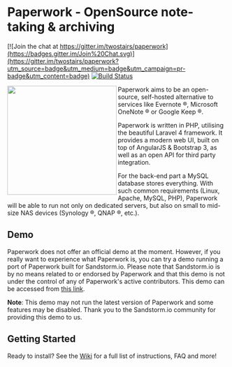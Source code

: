 Paperwork - OpenSource note-taking & archiving
==============================================

[![Join the chat at https://gitter.im/twostairs/paperwork](https://badges.gitter.im/Join%20Chat.svg)](https://gitter.im/twostairs/paperwork?utm_source=badge&utm_medium=badge&utm_campaign=pr-badge&utm_content=badge)
[![Build Status](https://travis-ci.org/twostairs/paperwork.svg?branch=master)](https://travis-ci.org/twostairs/paperwork)

<img src="https://raw.githubusercontent.com/twostairs/paperwork/master/paperwork-logo.png" width="250" align="left" />

Paperwork aims to be an open-source, self-hosted alternative to services like Evernote ®, Microsoft OneNote ® or Google Keep ®.

Paperwork is written in PHP, utilising the beautiful Laravel 4 framework. It provides a modern web UI, built on top of AngularJS & Bootstrap 3, as well as an open API for third party integration.

For the back-end part a MySQL database stores everything. With such common requirements (Linux, Apache, MySQL, PHP), Paperwork will be able to run not only on dedicated servers, but also on small to mid-size NAS devices (Synology ®, QNAP ®, etc.).

## Demo

Paperwork does not offer an official demo at the moment. However, if you really want to experience what Paperwork is, you can try a demo running a port of Paperwork built for Sandstorm.io. Please note that Sandstorm.io is by no means related to or endorsed by Paperwork and that this demo is not under the control of any of Paperwork's active contributors. This demo can be accessed from [this link](https://oasis.sandstorm.io/appdemo/vxe8awcxvtj6yu0vgjpm1tsaeu7x8v8tfp71tyvnm6ykkephu9q0). 

**Note**: This demo may not run the latest version of Paperwork and some features may be disabled. Thank you to the Sandstorm.io community for providing this demo to us. 

## Getting Started

Ready to install? See the [Wiki](https://github.com/twostairs/paperwork/wiki) for a full list of instructions, FAQ and more!
